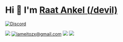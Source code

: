 # Hi 👋 I'm [Raat Ankel (/devil)](https://rajat-ankel.github.io)

[![Discord](https://discord.c99.nl/widget/theme-3/573548532754153474.png)](https://discord.com/users/573548532754153474)

[![](https://img.shields.io/badge/portfolio-000000?style=for-the-badge&logo=About.me&logoColor=white
)](https://eitozx.com)
[![iameitozx@gmail.com](https://img.shields.io/badge/Gmail-D14836?style=for-the-badge&logo=gmail&logoColor=white
)](mailto:iameitozx@gmail.com)
[![](https://img.shields.io/badge/LinkedIn-0077B5?style=for-the-badge&logo=linkedin&logoColor=white)](https://www.linkedin.com/in/eitozx/)
[![](https://img.shields.io/badge/Discord-5865F2?style=for-the-badge&logo=discord&logoColor=white)](https://discord.com/users/981649911151992832)
